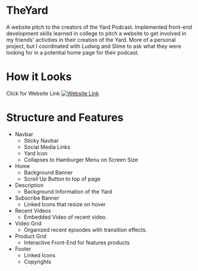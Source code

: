 # TheYard
A website pitch to the creators of the Yard Podcast.  Implemented front-end development skills learned in college to pitch a website to get involved in my friends' activities in their creation of the Yard.  More of a personal project, but I coordinated with Ludwig and Slime to ask what they were looking for in a potential home page for their podcast.
# How it Looks
Click for Website Link
[![Website Link](https://i.imgur.com/zPzJvXd.jpeg)](https://jasonzhu95.github.io/TheYard/)

# Structure and Features
* Navbar
  * Sticky Navbar
  * Social Media Links
  * Yard Icon
  * Collapses to Hamburger Menu on Screen Size
* Home
  * Background Banner
  * Scroll Up Button to top of page
* Description
  * Background Information of the Yard
* Subscribe Banner
  * Linked Icons that resize on hover
* Recent Videos
  * Embedded Video of recent video.
* Video Grid
  * Organized recent episodes with transition effects.
* Product Grid
  * Interactive Front-End for features products
* Footer
  * Linked Icons
  * Copyrights
